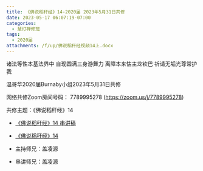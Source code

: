 ```yaml
---
title: 《佛说稻秆经》14-2020届 2023年5月31日共修
date: 2023-05-17 06:07:19-07:00
categories:
  - 慧灯禅修班
tags:
  - 2020届
attachments: /f/up/佛说稻秆经视频14上.docx
---
```

诸法等性本基法界中 自现圆满三身游舞力
离障本来怙主龙钦巴 祈请无垢光尊常护我

温哥华2020届Burnaby小组2023年5月31日共修

网络共修Zoom房间号码： 7789995278 (<https://zoom.us/j/7789995278>)

共修主题：《佛说稻秆经》14
* [《佛说稻秆经》14 串讲稿](/f/up/佛说稻秆经视频14上.docx)
* [《佛说稻秆经》14](https://www.fohuifayu.com/index.php/huideng-jiangtang/jingdian-jiedu/foshuo-daoganjing/2514-p17085)

* 主持师兄：盖凌源
* 串讲师兄：盖凌源